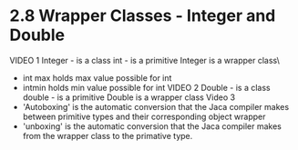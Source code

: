 # 2.8 Wrapper Classes - Integer and Double
VIDEO 1 
    Integer - is a class
    int - is a primitive
    Integer is a wrapper class\

 - int max holds max value possible for int
 - intmin holds min value possible for int
VIDEO 2
    Double - is a class
    double - is a primitive
    Double is a wrapper class
Video 3
- 'Autoboxing' is the automatic conversion that the Jaca compiler makes between primitive types and their corresponding object wrapper
- 'unboxing' is the automatic  conversion that the Jaca compiler makes from the wrapper class to the primative type.
